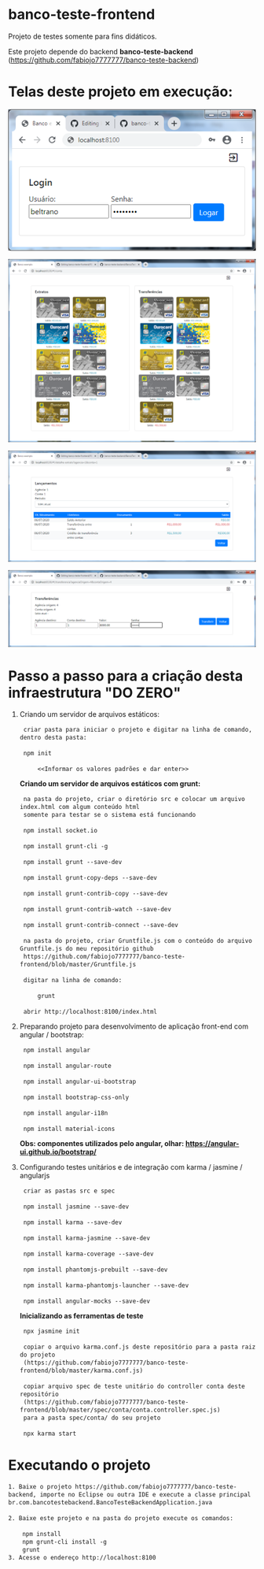 # banco-teste-frontend

Projeto de testes somente para fins didáticos.

Este projeto depende do backend **banco-teste-backend** (https://github.com/fabiojo7777777/banco-teste-backend)

# Telas deste projeto em execução:

![Tela de login](docs/imagens/login.png?raw=true)
	
![Tela de saldo das contas](docs/imagens/conta.png?raw=true)
	
![Tela de extrato da conta](docs/imagens/extrato.png?raw=true)
	
![Tela de transferência entre contas](docs/imagens/transferencia.png?raw=true)
	
	
# Passo a passo para a criação desta infraestrutura "DO ZERO"
1. Criando um servidor de arquivos estáticos:

		criar pasta para iniciar o projeto e digitar na linha de comando, dentro desta pasta:

		npm init 

			<<Informar os valores padrões e dar enter>>
    
	**Criando um servidor de arquivos estáticos com grunt:**
		
		na pasta do projeto, criar o diretório src e colocar um arquivo index.html com algum conteúdo html 
		somente para testar se o sistema está funcionando

		npm install socket.io

		npm install grunt-cli -g

		npm install grunt --save-dev

		npm install grunt-copy-deps --save-dev

		npm install grunt-contrib-copy --save-dev	

		npm install grunt-contrib-watch --save-dev	

		npm install grunt-contrib-connect --save-dev	

		na pasta do projeto, criar Gruntfile.js com o conteúdo do arquivo Gruntfile.js do meu repositório github 
		https://github.com/fabiojo7777777/banco-teste-frontend/blob/master/Gruntfile.js

		digitar na linha de comando:	

			grunt		

		abrir http://localhost:8100/index.html		

2. Preparando projeto para desenvolvimento de aplicação front-end com angular / bootstrap:
	
		npm install angular

		npm install angular-route

		npm install angular-ui-bootstrap

		npm install bootstrap-css-only

		npm install angular-i18n

		npm install material-icons	
	
	**Obs: componentes utilizados pelo angular, olhar: https://angular-ui.github.io/bootstrap/**


3. Configurando testes unitários e de integração com karma / jasmine / angularjs
    
	    criar as pastas src e spec

	    npm install jasmine --save-dev

	    npm install karma --save-dev
	    
	    npm install karma-jasmine --save-dev
	    
	    npm install karma-coverage --save-dev

	    npm install phantomjs-prebuilt --save-dev
	    
	    npm install karma-phantomjs-launcher --save-dev
	    
	    npm install angular-mocks --save-dev

    **Inicializando as ferramentas de teste**
    
	    npx jasmine init

	    copiar o arquivo karma.conf.js deste repositório para a pasta raiz do projeto 
	    (https://github.com/fabiojo7777777/banco-teste-frontend/blob/master/karma.conf.js)
	    
	    copiar arquivo spec de teste unitário do controller conta deste repositório 
	    (https://github.com/fabiojo7777777/banco-teste-frontend/blob/master/spec/conta/conta.controller.spec.js) 
	    para a pasta spec/conta/ do seu projeto
	    
	    npx karma start

# Executando o projeto

	1. Baixe o projeto https://github.com/fabiojo7777777/banco-teste-backend, importe no Eclipse ou outra IDE e execute a classe principal br.com.bancotestebackend.BancoTesteBackendApplication.java
	
	2. Baixe este projeto e na pasta do projeto execute os comandos:
		
		npm install
		npm grunt-cli install -g
		grunt
	3. Acesse o endereço http://localhost:8100
